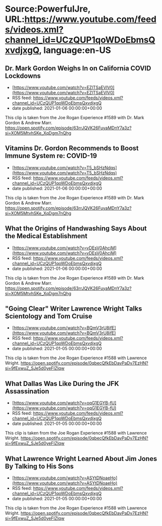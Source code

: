 # Source:PowerfulJre, URL:https://www.youtube.com/feeds/videos.xml?channel_id=UCzQUP1qoWDoEbmsQxvdjxgQ, language:en-US

## Dr. Mark Gordon Weighs In on California COVID Lockdowns
 - [https://www.youtube.com/watch?v=EZlTSaEVlV0](https://www.youtube.com/watch?v=EZlTSaEVlV0)
 - RSS feed: https://www.youtube.com/feeds/videos.xml?channel_id=UCzQUP1qoWDoEbmsQxvdjxgQ
 - date published: 2021-01-06 00:00:00+00:00

This clip is taken from the Joe Rogan Experience #1589 with Dr. Mark Gordon & Andrew Marr. https://open.spotify.com/episode/63rrJQVK26FuyaMDnY7a3z?si=XOM5MtvhSKe_XqDgm7nQhg

## Vitamins Dr. Gordon Recommends to Boost Immune System re: COVID-19
 - [https://www.youtube.com/watch?v=T5_bSHzNdqs](https://www.youtube.com/watch?v=T5_bSHzNdqs)
 - RSS feed: https://www.youtube.com/feeds/videos.xml?channel_id=UCzQUP1qoWDoEbmsQxvdjxgQ
 - date published: 2021-01-06 00:00:00+00:00

This clip is taken from the Joe Rogan Experience #1589 with Dr. Mark Gordon & Andrew Marr. https://open.spotify.com/episode/63rrJQVK26FuyaMDnY7a3z?si=XOM5MtvhSKe_XqDgm7nQhg

## What the Origins of Handwashing Says About the Medical Establishment
 - [https://www.youtube.com/watch?v=vDEsV0AhcjM](https://www.youtube.com/watch?v=vDEsV0AhcjM)
 - RSS feed: https://www.youtube.com/feeds/videos.xml?channel_id=UCzQUP1qoWDoEbmsQxvdjxgQ
 - date published: 2021-01-06 00:00:00+00:00

This clip is taken from the Joe Rogan Experience #1589 with Dr. Mark Gordon & Andrew Marr. https://open.spotify.com/episode/63rrJQVK26FuyaMDnY7a3z?si=XOM5MtvhSKe_XqDgm7nQhg

## "Going Clear" Writer Lawrence Wright Talks Scientology and Tom Cruise
 - [https://www.youtube.com/watch?v=BQmV3rU8ifE](https://www.youtube.com/watch?v=BQmV3rU8ifE)
 - RSS feed: https://www.youtube.com/feeds/videos.xml?channel_id=UCzQUP1qoWDoEbmsQxvdjxgQ
 - date published: 2021-01-05 00:00:00+00:00

This clip is taken from the Joe Rogan Experience #1588 with Lawrence Wright. https://open.spotify.com/episode/0qbecQfkEbDavPaDv7EzHN?si=9fExwuZ_SJe5d0yeFIZlqw

## What Dallas Was Like During the JFK Assassination
 - [https://www.youtube.com/watch?v=oqG1EGYB-fU](https://www.youtube.com/watch?v=oqG1EGYB-fU)
 - RSS feed: https://www.youtube.com/feeds/videos.xml?channel_id=UCzQUP1qoWDoEbmsQxvdjxgQ
 - date published: 2021-01-05 00:00:00+00:00

This clip is taken from the Joe Rogan Experience #1588 with Lawrence Wright. https://open.spotify.com/episode/0qbecQfkEbDavPaDv7EzHN?si=9fExwuZ_SJe5d0yeFIZlqw

## What Lawrence Wright Learned About Jim Jones By Talking to His Sons
 - [https://www.youtube.com/watch?v=ASYtDNoaeHo](https://www.youtube.com/watch?v=ASYtDNoaeHo)
 - RSS feed: https://www.youtube.com/feeds/videos.xml?channel_id=UCzQUP1qoWDoEbmsQxvdjxgQ
 - date published: 2021-01-05 00:00:00+00:00

This clip is taken from the Joe Rogan Experience #1588 with Lawrence Wright. https://open.spotify.com/episode/0qbecQfkEbDavPaDv7EzHN?si=9fExwuZ_SJe5d0yeFIZlqw

